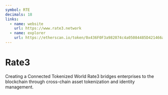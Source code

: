 ```yaml
---
symbol: RTE
decimals: 18
links:
  - name: website
    url: https://www.rate3.network
  - name: explorer
    url: https://etherscan.io/token/0x436F0F3a982074c4a05084485D421466a994FE53
---
```


# Rate3

Creating a Connected Tokenized World Rate3 bridges enterprises to the blockchain through cross-chain asset tokenization and identity management.
